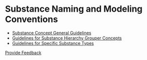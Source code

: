 # Substance Naming and Modeling Conventions

* [Substance Concept General Guidelines](substance-concept-general-guidelines.md)
* [Guidelines for Substance Hierarchy Grouper Concepts](guidelines-for-substance-hierarchy-grouper-concepts/)
* [Guidelines for Specific Substance Types](guidelines-for-specific-substance-types/)






<a href="https://docs.google.com/forms/d/e/1FAIpQLScTmbZIf0UEQwYDkY27EEWBkaiYkHSbR0_9DmFrMLXoQLyL7Q/viewform?usp=pp_url&entry.1767247133=SCT+Editorial+Guide&entry.670899847=Substance%20Naming%20and%20Modeling%20Conventions" class="button primary">Provide Feedback</a>
